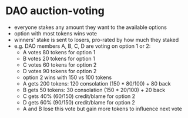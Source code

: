 # DAO auction-voting

- everyone stakes any amount they want to the available options
- option with most tokens wins vote
- winners' stake is sent to losers, pro-rated by how much they staked
- e.g. DAO members A, B, C, D are voting on option 1 or 2:
    - A votes 80 tokens for option 1
    - B votes 20 tokens for option 1
    - C votes 60 tokens for option 2
    - D votes 90 tokens for option 2
    - option 2 wins with 150 vs 100 tokens
    - A gets 200 tokens: 120 consolation (150 * 80/100) + 80 back
    - B gets 50 tokens: 30 consolation (150 * 20/100) + 20 back
    - C gets 40% (60/150) credit/blame for option 2
    - D gets 60% (90/150) credit/blame for option 2
    - A and B lose this vote but gain more tokens to influence next vote 
